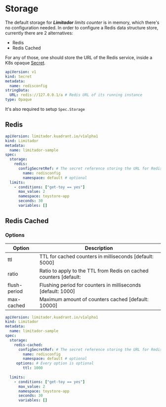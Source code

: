 # Storage

The default storage for _**Limitador**_ _limits counter_ is in memory, which there's no configuration needed.
In order to configure a Redis data structure store, currently there are 2 alternatives:

* Redis
* Redis Cached

For any of those, one should store the URL of the Redis service, inside a K8s opaque 
[Secret](https://kubernetes.io/docs/concepts/configuration/secret/).

```yaml
apiVersion: v1
kind: Secret
metadata:
  name: redisconfig
stringData:
  URL: redis://127.0.0.1/a # Redis URL of its running instance
type: Opaque
```

It's also required to setup `Spec.Storage`

## Redis

```yaml
apiVersion: limitador.kuadrant.io/v1alpha1
kind: Limitador
metadata:
  name: limitador-sample
spec:
  storage:
    redis:
      configSecretRef: # The secret reference storing the URL for Redis
        name: redisconfig
        namespace: default # optional
  limits:
    - conditions: ["get-toy == yes"]
      max_value: 2
      namespace: toystore-app
      seconds: 30
      variables: []
```

## Redis Cached

### Options

| Option       | Description                                                       |
|--------------|-------------------------------------------------------------------|
| ttl          | TTL for cached counters in milliseconds [default: 5000]           |
| ratio        | Ratio to apply to the TTL from Redis on cached counters [default: |
| flush-period | Flushing period for counters in milliseconds [default: 1000]      |
 | max-cached   | Maximum amount of counters cached [default: 10000]                |


```yaml
apiVersion: limitador.kuadrant.io/v1alpha1
kind: Limitador
metadata:
  name: limitador-sample
spec:
  storage:
    redis-cached:
      configSecretRef: # The secret reference storing the URL for Redis
        name: redisconfig
        namespace: default # optional
     options: # Every option is optional
        ttl: 1000      
       
  limits:
    - conditions: ["get-toy == yes"]
      max_value: 2
      namespace: toystore-app
      seconds: 30
      variables: []
```
